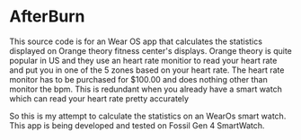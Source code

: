# AfterBurn
This source code is for an Wear OS app that calculates the statistics displayed on Orange theory fitness center's displays.
Orange theory is quite popular in US and they use an heart rate monitior to read your heart rate and put you in one of the 5 zones based on your heart rate. The heart rate monitor has to be purchased for $100.00 and does nothing other than monitor the bpm. This is redundant when you already have a smart watch which can read your heart rate pretty accurately 

So this is my attempt to calculate the statistics on an WearOs smart watch. This app is being developed and tested on Fossil Gen 4 SmartWatch. 
